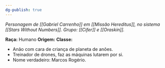 ```yaml
---
dg-publish: true
---
```

*Personagem de [[Gabriel Carrenho]] em [[Missão Hereditus]], no sistema [[Stars Without Numbers]].*
*Grupo: [[Cifer]] e [[Oraskin]].*

**Raça:** Humano
**Origem:** 
**Classe:** 

- Anão com cara de criança de planeta de anões.
- Treinador de drones, faz as máquinas lutarem por si.
- Nome verdadeiro: Marcos Rogério.